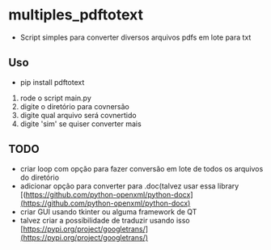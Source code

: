 # multiples_pdftotext

- Script simples para converter diversos arquivos pdfs em lote para txt

## Uso

- pip install pdftotext

1. rode o script main.py
2. digite o diretório para covnersão
3. digite qual arquivo será covnertido
4. digite 'sim' se quiser converter mais

## TODO

- criar loop com opção para fazer conversão em lote de todos os arquivos do diretório 
- adicionar opção para converter para .doc(talvez usar essa library [(https://github.com/python-openxml/python-docx](https://github.com/python-openxml/python-docx)
- criar GUI usando tkinter ou alguma framework de QT
- talvez criar a possibilidade de traduzir usando isso [https://pypi.org/project/googletrans/](https://pypi.org/project/googletrans/)
